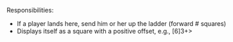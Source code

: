 Responsibilities:
- If a player lands here, send him or her up the ladder (forward # squares)
- Displays itself as a square with a positive offset, e.g., [6]3+>